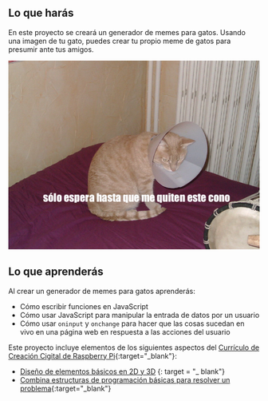 ## Lo que harás

En este proyecto se creará un generador de memes para gatos. Usando una imagen de tu gato, puedes crear tu propio meme de gatos para presumir ante tus amigos.

![Ejemplo de meme](images/example-meme.png)

## Lo que aprenderás

Al crear un generador de memes para gatos aprenderás:

- Cómo escribir funciones en JavaScript
- Cómo usar JavaScript para manipular la entrada de datos por un usuario
- Cómo usar `oninput` y `onchange` para hacer que las cosas sucedan en vivo en una página web en respuesta a las acciones del usuario

Este proyecto incluye elementos de los siguientes aspectos del [Currículo de Creación Cigital de Raspberry Pi](https://www.raspberrypi.org/curriculum/){:target="_blank"}:

- [Diseño de elementos básicos en 2D y 3D](https://www.raspberrypi.org/curriculum/design/creator) {: target = "_ blank"}
- [Combina estructuras de programación básicas para resolver un problema](https://www.raspberrypi.org/curriculum/programming/builder){:target="_blank"}
